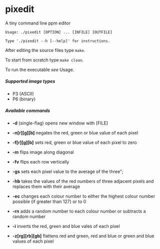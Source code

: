 # pixedit
A tiny command line ppm editor 
```
Usage: ./pixedit [OPTION] ... [INFILE] [OUTFILE]

Type './pixedit --h [--help]' for instructions.
```

After editing the source files type `make`.

To start from scratch type `make clean`.

To run the executable _see_ Usage.

##### Supported image types
- P3 (ASCII)
- P6 (binary)

##### Available commands
- **-d** (single-flag) opens new window with [FILE]

- **-n[r][g][b]** negates the red, green or blue value of each pixel

- **-f[r][g][b]** sets red, green or blue value of each pixel to zero

- **-m**  flips image along diagonal

- **-fv** flips each row vertically

- **-gs** sets each pixel value to the average of the three";

- **-hb** takes the values of the red numbers of three adjacent pixels and replaces them with their average

- **-ec** changes each colour number to either the highest colour number possible (if greater than 127) or to 0

- **-rn** adds a random number to each colour number or subtracts a random number

- **-i** inverts the red, green and blue vales of each pixel

- **-z[rg][rb][gb]** flattens red and green, red and blue or green and blue values of each pixel
